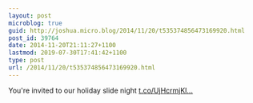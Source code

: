 ```yaml
---
layout: post
microblog: true
guid: http://joshua.micro.blog/2014/11/20/t535374856473169920.html
post_id: 39764
date: 2014-11-20T21:11:27+1100
lastmod: 2019-07-30T17:41:42+1100
type: post
url: /2014/11/20/t535374856473169920.html
---
```

You're invited to our holiday slide night [t.co/UjHcrmjKl...](http://t.co/UjHcrmjKln)
